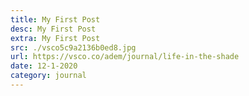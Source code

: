 ```yaml
---
title: My First Post
desc: My First Post
extra: My First Post
src: ./vsco5c9a2136b0ed8.jpg
url: https://vsco.co/adem/journal/life-in-the-shade
date: 12-1-2020
category: journal
---
```

